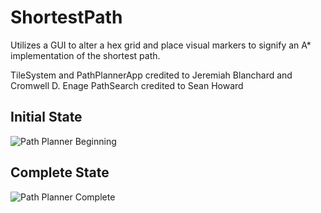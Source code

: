 
# ShortestPath
Utilizes a GUI to alter a hex grid and place visual markers to signify an A* implementation of the shortest path.

TileSystem and PathPlannerApp credited to  Jeremiah Blanchard and Cromwell D. Enage
PathSearch credited to Sean Howard

## Initial State
![Path Planner Beginning](https://user-images.githubusercontent.com/55419871/130312810-8f15a68d-0cbd-4d2d-8547-cdbafc6e3411.png)

## Complete State
![Path Planner Complete](https://user-images.githubusercontent.com/55419871/130312829-e5d35de9-96dd-4988-b49b-eb342fd797a8.png)

